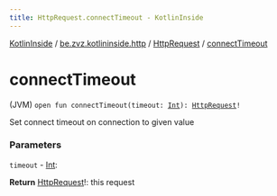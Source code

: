 ```yaml
---
title: HttpRequest.connectTimeout - KotlinInside
---
```


[KotlinInside](../../index.html) / [be.zvz.kotlininside.http](../index.html) / [HttpRequest](index.html) / [connectTimeout](./connect-timeout.html)

# connectTimeout

(JVM) `open fun connectTimeout(timeout: `[`Int`](https://kotlinlang.org/api/latest/jvm/stdlib/kotlin/-int/index.html)`): `[`HttpRequest`](index.html)`!`

Set connect timeout on connection to given value

### Parameters

`timeout` - [Int](https://kotlinlang.org/api/latest/jvm/stdlib/kotlin/-int/index.html):

**Return**
[HttpRequest](index.html)!: this request

